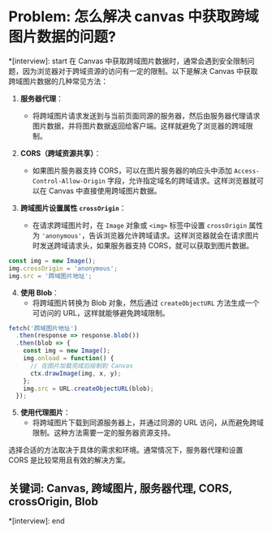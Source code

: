 # Problem: 怎么解决 canvas 中获取跨域图片数据的问题?

*[interview]: start
在 Canvas 中获取跨域图片数据时，通常会遇到安全限制问题，因为浏览器对于跨域资源的访问有一定的限制。以下是解决 Canvas 中获取跨域图片数据的几种常见方法：

1. **服务器代理**：
   - 将跨域图片请求发送到与当前页面同源的服务器，然后由服务器代理请求图片数据，并将图片数据返回给客户端。这样就避免了浏览器的跨域限制。

2. **CORS（跨域资源共享）**：
   - 如果图片服务器支持 CORS，可以在图片服务器的响应头中添加 `Access-Control-Allow-Origin` 字段，允许指定域名的跨域请求。这样浏览器就可以在 Canvas 中直接使用跨域图片数据。

3. **跨域图片设置属性 `crossOrigin`**：
   - 在请求跨域图片时，在 `Image` 对象或 `<img>` 标签中设置 `crossOrigin` 属性为 `'anonymous'`，告诉浏览器允许跨域请求。这样浏览器就会在请求图片时发送跨域请求头，如果服务器支持 CORS，就可以获取到图片数据。

```javascript
const img = new Image();
img.crossOrigin = 'anonymous';
img.src = '跨域图片地址';
```

4. **使用 Blob**：
   - 将跨域图片转换为 Blob 对象，然后通过 `createObjectURL` 方法生成一个可访问的 URL，这样就能够避免跨域限制。
   
```javascript
fetch('跨域图片地址')
  .then(response => response.blob())
  .then(blob => {
    const img = new Image();
    img.onload = function() {
      // 在图片加载完成后绘制到 Canvas
      ctx.drawImage(img, x, y);
    };
    img.src = URL.createObjectURL(blob);
  });
```

5. **使用代理图片**：
   - 将跨域图片下载到同源服务器上，并通过同源的 URL 访问，从而避免跨域限制。这种方法需要一定的服务器资源支持。

选择合适的方法取决于具体的需求和环境。通常情况下，服务器代理和设置 CORS 是比较常用且有效的解决方案。

## 关键词: Canvas, 跨域图片, 服务器代理, CORS, crossOrigin, Blob
*[interview]: end
